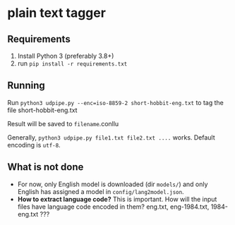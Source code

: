 # plain text tagger

## Requirements
1. Install Python 3 (preferably 3.8+)
2. run `pip install -r requirements.txt`

## Running

Run `python3 udpipe.py --enc=iso-8859-2 short-hobbit-eng.txt` to tag the file short-hobbit-eng.txt

Result will be saved to `filename`.conllu

Generally, `python3 udpipe.py file1.txt file2.txt ....` works. Default encoding is `utf-8`.


## What is not done

- For now, only English model is downloaded (dir `models/`) and only English has assigned a model in `config/lang2model.json`. 
- **How to extract language code?** This is important. How will the input files have language code encoded in them? eng.txt, eng-1984.txt, 1984-eng.txt ???


